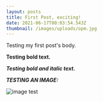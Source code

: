 ```yaml
---
layout: posts
title: First Post, exciting!
date: 2021-06-17T00:03:54.543Z
thumbnail: /images/uploads/opm.jpg
---
```

Testing my first post's body. 



**Testing bold text.**



***Testing bold and italic text.***

***TESTING AN IMAGE:*** 

![image test](/images/uploads/raf.jpg "Ouddawai")